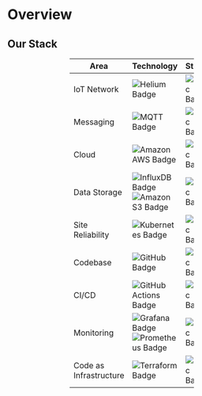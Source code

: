 # Overview

## Our Stack

<div style="margin-left: auto;
            margin-right: auto;
            width: 50%">

| Area | Technology | Status |
| --- | --- | --- |
| IoT Network | ![Helium Badge](https://img.shields.io/badge/Helium-0ACF83?logo=helium&logoColor=fff&style=flat) | ![Static Badge](https://img.shields.io/badge/status-not_started-8A2BE2) |
| Messaging | ![MQTT Badge](https://img.shields.io/badge/MQTT-FFA93A?logo=mqtt&logoColor=fff&style=flat) | ![Static Badge](https://img.shields.io/badge/status-not_started-8A2BE2) |
| Cloud | ![Amazon AWS Badge](https://img.shields.io/badge/Amazon%20AWS-232F3E?logo=amazonaws&logoColor=fff&style=flat)| ![Static Badge](https://img.shields.io/badge/status-not_started-8A2BE2) |
| Data Storage | ![InfluxDB Badge](https://img.shields.io/badge/InfluxDB-22ADF6?logo=influxdb&logoColor=fff&style=flat) ![Amazon S3 Badge](https://img.shields.io/badge/Amazon%20S3-569A31?logo=amazons3&logoColor=fff&style=flat)| ![Static Badge](https://img.shields.io/badge/status-not_started-8A2BE2) |
| Site Reliability | ![Kubernetes Badge](https://img.shields.io/badge/Kubernetes-326CE5?logo=kubernetes&logoColor=fff&style=flat) | ![Static Badge](https://img.shields.io/badge/status-not_started-8A2BE2) |
| Codebase | ![GitHub Badge](https://img.shields.io/badge/GitHub-181717?logo=github&logoColor=fff&style=flat) | ![Static Badge](https://img.shields.io/badge/status-complete-green) |
| CI/CD | ![GitHub Actions Badge](https://img.shields.io/badge/GitHub%20Actions-2088FF?logo=githubactions&logoColor=fff&style=flat) | ![Static Badge](https://img.shields.io/badge/status-not_started-8A2BE2) |
| Monitoring | ![Grafana Badge](https://img.shields.io/badge/Grafana-F46800?logo=grafana&logoColor=fff&style=flat) ![Prometheus Badge](https://img.shields.io/badge/Prometheus-E6522C?logo=prometheus&logoColor=fff&style=flat) | ![Static Badge](https://img.shields.io/badge/status-not_started-8A2BE2) |
| Code as Infrastructure | ![Terraform Badge](https://img.shields.io/badge/Terraform-623CE4?logo=terraform&logoColor=fff&style=flat) | ![Static Badge](https://img.shields.io/badge/status-not_started-8A2BE2) |

</div>
